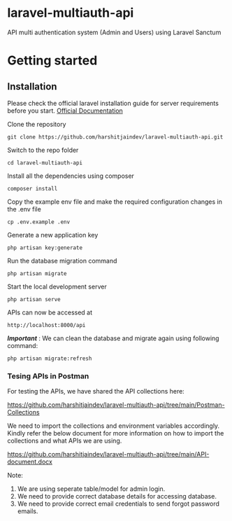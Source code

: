 # laravel-multiauth-api
API multi authentication system (Admin and Users) using Laravel Sanctum

# Getting started

## Installation

Please check the official laravel installation guide for server requirements before you start. [Official Documentation](https://laravel.com/docs/11.x#creating-a-laravel-project)

Clone the repository
    
    git clone https://github.com/harshitjaindev/laravel-multiauth-api.git

Switch to the repo folder

    cd laravel-multiauth-api

Install all the dependencies using composer

    composer install
    

Copy the example env file and make the required configuration changes in the .env file

    cp .env.example .env
	
Generate a new application key

    php artisan key:generate
	

Run the database migration command

    php artisan migrate


Start the local development server

    php artisan serve
    
APIs can now be accessed at

    http://localhost:8000/api
  

***Important*** : We can clean the database and migrate again using following command:

    php artisan migrate:refresh


### Tesing APIs in Postman ###

For testing the APIs, we have shared the API collections here:

https://github.com/harshitjaindev/laravel-multiauth-api/tree/main/Postman-Collections

We need to import the collections and environment variables accordingly. Kindly refer the below document for more information on how to import the collections and what APIs we are using.

https://github.com/harshitjaindev/laravel-multiauth-api/tree/main/API-document.docx

Note: 
1. We are using seperate table/model for admin login.
2. We need to provide correct database details for accessing database.
3. We need to provide correct email credentials to send forgot password emails.